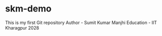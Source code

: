 # skm-demo
This is my first Git repository
Author - Sumit Kumar Manjhi
Education - IIT Kharagpur 2028


